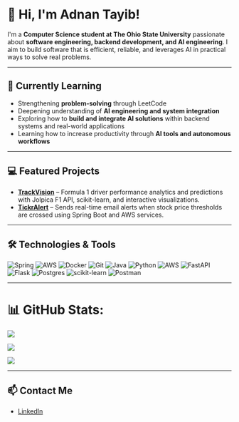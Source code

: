 # 👋 Hi, I'm Adnan Tayib!

I'm a **Computer Science student at The Ohio State University** passionate about **software engineering, backend development, and AI engineering**. I aim to build software that is efficient, reliable, and leverages AI in practical ways to solve real problems.

---

## 🌱 Currently Learning

- Strengthening **problem-solving** through LeetCode
- Deepening understanding of **AI engineering and system integration**
- Exploring how to **build and integrate AI solutions** within backend systems and real-world applications
- Learning how to increase productivity through **AI tools and autonomous workflows**

---

## 💻 Featured Projects

- [**TrackVision**](https://github.com/adnant1/TrackVision) – Formula 1 driver performance analytics and predictions with Jolpica F1 API, scikit-learn, and interactive visualizations.
- [**TickrAlert**](https://github.com/adnant1/TickrAlert) – Sends real-time email alerts when stock price thresholds are crossed using Spring Boot and AWS services.

---

## 🛠️ Technologies & Tools
![Spring](https://img.shields.io/badge/spring-%236DB33F.svg?style=for-the-badge&logo=spring&logoColor=white) ![AWS](https://img.shields.io/badge/AWS-%23FF9900.svg?style=for-the-badge&logo=amazon-aws&logoColor=white) ![Docker](https://img.shields.io/badge/docker-%230db7ed.svg?style=for-the-badge&logo=docker&logoColor=white) ![Git](https://img.shields.io/badge/git-%23F05033.svg?style=for-the-badge&logo=git&logoColor=white) ![Java](https://img.shields.io/badge/java-%23ED8B00.svg?style=for-the-badge&logo=openjdk&logoColor=white) ![Python](https://img.shields.io/badge/python-3670A0?style=for-the-badge&logo=python&logoColor=ffdd54) ![AWS](https://img.shields.io/badge/AWS-%23FF9900.svg?style=for-the-badge&logo=amazon-aws&logoColor=white) ![FastAPI](https://img.shields.io/badge/FastAPI-005571?style=for-the-badge&logo=fastapi) ![Flask](https://img.shields.io/badge/flask-%23000.svg?style=for-the-badge&logo=flask&logoColor=white) ![Postgres](https://img.shields.io/badge/postgres-%23316192.svg?style=for-the-badge&logo=postgresql&logoColor=white) ![scikit-learn](https://img.shields.io/badge/scikit--learn-%23F7931E.svg?style=for-the-badge&logo=scikit-learn&logoColor=white) ![Postman](https://img.shields.io/badge/Postman-FF6C37?style=for-the-badge&logo=postman&logoColor=white)

---

# 📊 GitHub Stats:
![](https://github-readme-stats.vercel.app/api?username=adnant1&theme=dark&hide_border=false&include_all_commits=false&count_private=false)<br/>

![](https://nirzak-streak-stats.vercel.app/?user=adnant1&theme=dark&hide_border=false)<br/>

![](https://github-readme-stats.vercel.app/api/top-langs/?username=adnant1&theme=dark&hide_border=false&include_all_commits=false&count_private=false&layout=compact)

---

## 📫 Contact Me

- [LinkedIn](https://www.linkedin.com/in/adnantayib)


